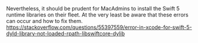 
Nevertheless, it should be prudent for MacAdmins to install the Swift 5 runtime libraries on their fleet. At the very least be aware that these errors can occur and how to fix them.
https://stackoverflow.com/questions/55397559/error-in-xcode-for-swift-5-dyld-library-not-loaded-rpath-libswiftcore-dylib 
